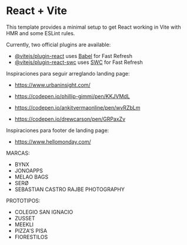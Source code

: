 # React + Vite

This template provides a minimal setup to get React working in Vite with HMR and some ESLint rules.

Currently, two official plugins are available:

- [@vitejs/plugin-react](https://github.com/vitejs/vite-plugin-react/blob/main/packages/plugin-react/README.md) uses [Babel](https://babeljs.io/) for Fast Refresh
- [@vitejs/plugin-react-swc](https://github.com/vitejs/vite-plugin-react-swc) uses [SWC](https://swc.rs/) for Fast Refresh

Inspiraciones para seguir arreglando landing page:

- https://www.urbaninsight.com/

- https://codepen.io/phillip-gimmi/pen/KKJVMdL
- https://codepen.io/ankitvermaonline/pen/wvRZbLm
- https://codepen.io/drewcarson/pen/GRPaxZv

Inspiraciones para footer de landing page:

- https://www.hellomonday.com/

MARCAS:
- BYNX
- JONOAPPS
- MELAO BAGS
- SERØ
- SEBASTIAN CASTRO RAJBE PHOTOGRAPHY

PROTOTIPOS:
- COLEGIO SAN IGNACIO
- ZUSSET
- MEEKLI
- PIZZA'S PISA
- FIORESTILOS
